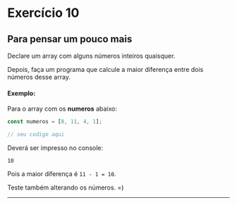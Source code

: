 
# Exercício 10

## Para pensar um pouco mais

Declare um array com alguns números inteiros quaisquer.

Depois, faça um programa que calcule a maior diferença entre dois números desse array.

#### Exemplo:

Para o array com os **numeros** abaixo:

```javascript
const numeros = [8, 11, 4, 1];

// seu codigo aqui
```

Deverá ser impresso no console:

```
10
```

Pois a maior diferença é `11 - 1 = 10`.

Teste também alterando os números. =)

---

